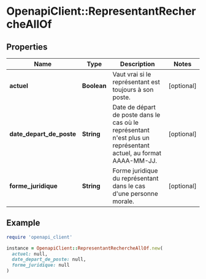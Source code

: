 # OpenapiClient::RepresentantRechercheAllOf

## Properties

| Name | Type | Description | Notes |
| ---- | ---- | ----------- | ----- |
| **actuel** | **Boolean** | Vaut vrai si le représentant est toujours à son poste. | [optional] |
| **date_depart_de_poste** | **String** | Date de départ de poste dans le cas où le représentant n&#39;est plus un représentant actuel, au format AAAA-MM-JJ. | [optional] |
| **forme_juridique** | **String** | Forme juridique du représentant dans le cas d&#39;une personne morale. | [optional] |

## Example

```ruby
require 'openapi_client'

instance = OpenapiClient::RepresentantRechercheAllOf.new(
  actuel: null,
  date_depart_de_poste: null,
  forme_juridique: null
)
```

